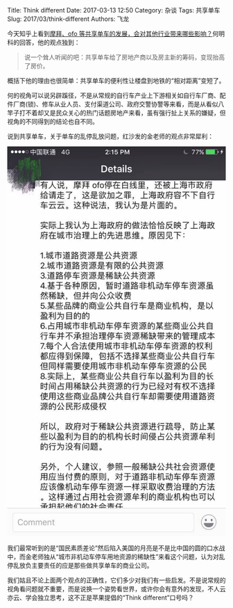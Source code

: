 Title: Think different
Date: 2017-03-13 12:50
Category: 杂谈
Tags: 共享单车
Slug: 2017/03/think-different
Authors: 飞龙

今天知乎上看到[摩拜、ofo 等共享单车的发展，会对其他行业带来哪些影响？](https://www.zhihu.com/question/56718735/answer/151232947)何明科的回答，他的观点独到：

> 说一个耸人听闻的吧：共享单车给了房地产商以及房主新的筹码，变现抬高了房价。

概括下他的理由也很简单：共享单车的便利性让楼盘到地铁的“相对距离”变短了。

何的视角可以说另辟蹊径，不是从常规的自行车产业上下游相关如自行车厂商、配件厂商(锁)、修车从业人员、支付渠道公司、政府交警协警等来看，而是从看似八竿子打不着却又是民众关心的热门话题房地产来看，虽有强行扯上关系的嫌疑，但视角的不同得到的结论也自不同。

说到共享单车，关于单车的乱停乱放问题，红沙发的金老师的观点非常犀利：

![jins-opinion-about-mobike](/static/2017/03-13-jins-opinion-about-mobike.jpg)

我们最常听到的是“国民素质差论”然后陷入美国的月亮是不是比中国的圆的口水战中，而金老师独从“城市非机动车停车用地资源的稀缺性”来看这个问题，认为对乱停乱放负主要责任的应是那些做共享单车的商业公司。

我们姑且不论上面两个观点的正确性，它们多少对我们有一些启发。不是说常规的视角看问题就不重要，而是说换一个姿势看世界，或许你会有意外的发现，不人云亦云、学会独立思考，这不正是苹果提倡的“Think different”口号吗？
